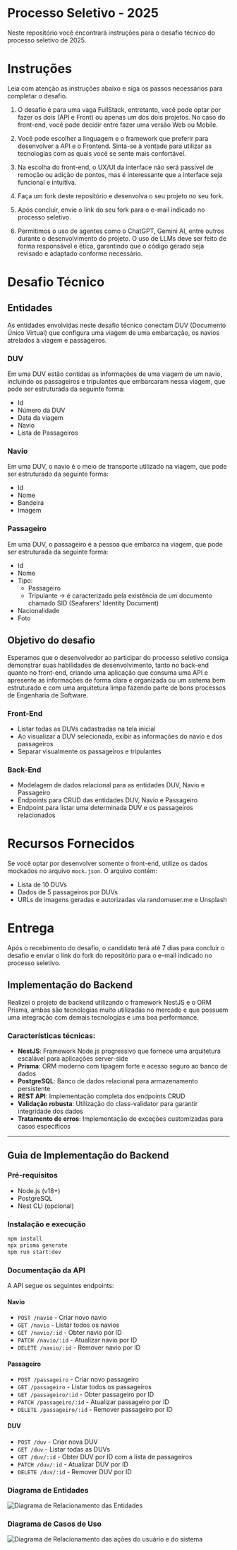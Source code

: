 # Processo Seletivo - 2025

Neste repositório você encontrará instruções para o desafio técnico do processo seletivo de 2025.

# Instruções

Leia com atenção as instruções abaixo e siga os passos necessários para completar o desafio.

1. O desafio é para uma vaga FullStack, entretanto, você pode optar por fazer os dois (API e Front) ou apenas um dos dois projetos. No caso do front-end, você pode decidir entre fazer uma versão Web ou Mobile.

2. Você pode escolher a linguagem e o framework que preferir para desenvolver a API e o Frontend. Sinta-se à vontade para utilizar as tecnologias com as quais você se sente mais confortável.

3. Na escolha do front-end, o UX/UI da interface não será passível de remoção ou adição de pontos, mas é interessante que a interface seja funcional e intuitiva.

4. Faça um fork deste repositório e desenvolva o seu projeto no seu fork.

5. Após concluir, envie o link do seu fork para o e-mail indicado no processo seletivo.

6. Permitimos o uso de agentes como o ChatGPT, Gemini AI, entre outros durante o desenvolvimento do projeto. O uso de LLMs deve ser feito de forma responsável e ética, garantindo que o código gerado seja revisado e adaptado conforme necessário.

# Desafio Técnico

## Entidades

As entidades envolvidas neste desafio técnico conectam DUV (Documento Único Virtual) que configura uma viagem de uma embarcação, os navios atrelados à viagem e passageiros.

### DUV

Em uma DUV estão contidas as informações de uma viagem de um navio, incluindo os passageiros e tripulantes que embarcaram nessa viagem, que pode ser estruturada da seguinte forma:

- Id
- Número da DUV
- Data da viagem
- Navio
- Lista de Passageiros

### Navio

Em uma DUV, o navio é o meio de transporte utilizado na viagem, que pode ser estruturado da seguinte forma:

- Id
- Nome
- Bandeira
- Imagem

### Passageiro

Em uma DUV, o passageiro é a pessoa que embarca na viagem, que pode ser estruturada da seguinte forma:

- Id
- Nome
- Tipo:
  - Passageiro
  - Tripulante -> é caracterizado pela existência de um documento chamado SID (Seafarers' Identity Document)
- Nacionalidade
- Foto

## Objetivo do desafio

Esperamos que o desenvolvedor ao participar do processo seletivo consiga demonstrar suas habilidades de desenvolvimento, tanto no back-end quanto no front-end, criando uma aplicação que consuma uma API e apresente as informações de forma clara e organizada ou um sistema bem estruturado e com uma arquitetura limpa fazendo parte de bons processos de Engenharia de Software.

### Front-End

- Listar todas as DUVs cadastradas na tela inicial
- Ao visualizar a DUV selecionada, exibir as informações do navio e dos passageiros
- Separar visualmente os passageiros e tripulantes

### Back-End

- Modelagem de dados relacional para as entidades DUV, Navio e Passageiro
- Endpoints para CRUD das entidades DUV, Navio e Passageiro
- Endpoint para listar uma determinada DUV e os passageiros relacionados

# Recursos Fornecidos

Se você optar por desenvolver somente o front-end, utilize os dados mockados no arquivo `mock.json`. O arquivo contém:

- Lista de 10 DUVs
- Dados de 5 passageiros por DUVs
- URLs de imagens geradas e autorizadas via randomuser.me e Unsplash

# Entrega

Após o recebimento do desafio, o candidato terá até 7 dias para concluir o desafio e enviar o link do fork do repositório para o e-mail indicado no processo seletivo.

## Implementação do Backend

Realizei o projeto de backend utilizando o framework NestJS e o ORM Prisma, ambas são tecnologias muito utilizadas no mercado e que possuem uma integração com demais tecnologias e uma boa performance.

### Características técnicas:

- **NestJS**: Framework Node.js progressivo que fornece uma arquitetura escalável para aplicações server-side
- **Prisma**: ORM moderno com tipagem forte e acesso seguro ao banco de dados
- **PostgreSQL**: Banco de dados relacional para armazenamento persistente
- **REST API**: Implementação completa dos endpoints CRUD
- **Validação robusta**: Utilização do class-validator para garantir integridade dos dados
- **Tratamento de erros**: Implementação de exceções customizadas para casos específicos

---

## Guia de Implementação do Backend

### Pré-requisitos

- Node.js (v18+)
- PostgreSQL
- Nest CLI (opcional)

### Instalação e execução

```bash
npm install
npx prisma generate
npm run start:dev
```

### Documentação da API

A API segue os seguintes endpoints:

#### Navio

- `POST /navio` - Criar novo navio
- `GET /navio` - Listar todos os navios
- `GET /navio/:id` - Obter navio por ID
- `PATCH /navio/:id` - Atualizar navio por ID
- `DELETE /navio/:id` - Remover navio por ID

#### Passageiro

- `POST /passageiro` - Criar novo passageiro
- `GET /passageiro` - Listar todos os passageiros
- `GET /passageiro/:id` - Obter passageiro por ID
- `PATCH /passageiro/:id` - Atualizar passageiro por ID
- `DELETE /passageiro/:id` - Remover passageiro por ID

#### DUV

- `POST /duv` - Criar nova DUV
- `GET /duv` - Listar todas as DUVs
- `GET /duv/:id` - Obter DUV por ID com a lista de passageiros
- `PATCH /duv/:id` - Atualizar DUV por ID
- `DELETE /duv/:id` - Remover DUV por ID

### Diagrama de Entidades

![Diagrama de Relacionamento das Entidades](images\MER.png)

### Diagrama de Casos de Uso

![Diagrama de Relacionamento das ações do usuário e do sistema](images\UC.png)
